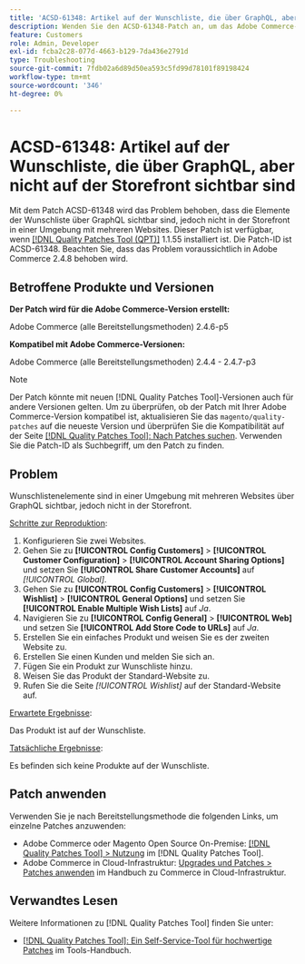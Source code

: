 ```yaml
---
title: 'ACSD-61348: Artikel auf der Wunschliste, die über GraphQL, aber nicht auf der Storefront sichtbar sind'
description: Wenden Sie den ACSD-61348-Patch an, um das Adobe Commerce-Problem zu beheben, bei dem die Elemente der Wunschliste über GraphQL sichtbar sind, jedoch nicht in der Storefront in einer Umgebung mit mehreren Websites.
feature: Customers
role: Admin, Developer
exl-id: fcba2c28-077d-4663-b129-7da436e2791d
type: Troubleshooting
source-git-commit: 7fdb02a6d89d50ea593c5fd99d78101f89198424
workflow-type: tm+mt
source-wordcount: '346'
ht-degree: 0%

---
```


# ACSD-61348: Artikel auf der Wunschliste, die über GraphQL, aber nicht auf der Storefront sichtbar sind

Mit dem Patch ACSD-61348 wird das Problem behoben, dass die Elemente der Wunschliste über GraphQL sichtbar sind, jedoch nicht in der Storefront in einer Umgebung mit mehreren Websites. Dieser Patch ist verfügbar, wenn [[!DNL Quality Patches Tool (QPT)]](/help/tools/quality-patches-tool/quality-patches-tool-to-self-serve-quality-patches.md) 1.1.55 installiert ist. Die Patch-ID ist ACSD-61348. Beachten Sie, dass das Problem voraussichtlich in Adobe Commerce 2.4.8 behoben wird.

## Betroffene Produkte und Versionen

**Der Patch wird für die Adobe Commerce-Version erstellt:**

Adobe Commerce (alle Bereitstellungsmethoden) 2.4.6-p5

**Kompatibel mit Adobe Commerce-Versionen:**

Adobe Commerce (alle Bereitstellungsmethoden) 2.4.4 - 2.4.7-p3

>[!NOTE]
>
>Der Patch könnte mit neuen [!DNL Quality Patches Tool]-Versionen auch für andere Versionen gelten. Um zu überprüfen, ob der Patch mit Ihrer Adobe Commerce-Version kompatibel ist, aktualisieren Sie das `magento/quality-patches` auf die neueste Version und überprüfen Sie die Kompatibilität auf der Seite [[!DNL Quality Patches Tool]: Nach Patches suchen](https://experienceleague.adobe.com/tools/commerce-quality-patches/index.html?lang=de). Verwenden Sie die Patch-ID als Suchbegriff, um den Patch zu finden.

## Problem

Wunschlistenelemente sind in einer Umgebung mit mehreren Websites über GraphQL sichtbar, jedoch nicht in der Storefront.

<u>Schritte zur Reproduktion</u>:

1. Konfigurieren Sie zwei Websites.
1. Gehen Sie zu **[!UICONTROL Config Customers]** > **[!UICONTROL Customer Configuration]** > **[!UICONTROL Account Sharing Options]** und setzen Sie **[!UICONTROL Share Customer Accounts]** auf *[!UICONTROL Global]*.
1. Gehen Sie zu **[!UICONTROL Config Customers]** > **[!UICONTROL Wishlist]** > **[!UICONTROL General Options]** und setzen Sie **[!UICONTROL Enable Multiple Wish Lists]** auf *Ja*.
1. Navigieren Sie zu **[!UICONTROL Config General]** > **[!UICONTROL Web]** und setzen Sie **[!UICONTROL Add Store Code to URLs]** auf *Ja*.
1. Erstellen Sie ein einfaches Produkt und weisen Sie es der zweiten Website zu.
1. Erstellen Sie einen Kunden und melden Sie sich an.
1. Fügen Sie ein Produkt zur Wunschliste hinzu.
1. Weisen Sie das Produkt der Standard-Website zu.
1. Rufen Sie die Seite *[!UICONTROL Wishlist]* auf der Standard-Website auf.

<u>Erwartete Ergebnisse</u>:

Das Produkt ist auf der Wunschliste.

<u>Tatsächliche Ergebnisse</u>:

Es befinden sich keine Produkte auf der Wunschliste.

## Patch anwenden

Verwenden Sie je nach Bereitstellungsmethode die folgenden Links, um einzelne Patches anzuwenden:

* Adobe Commerce oder Magento Open Source On-Premise: [[!DNL Quality Patches Tool] > Nutzung](/help/tools/quality-patches-tool/usage.md) im [!DNL Quality Patches Tool].
* Adobe Commerce in Cloud-Infrastruktur: [Upgrades und Patches > Patches anwenden](https://experienceleague.adobe.com/docs/commerce-cloud-service/user-guide/develop/upgrade/apply-patches.html?lang=de) im Handbuch zu Commerce in Cloud-Infrastruktur.

## Verwandtes Lesen

Weitere Informationen zu [!DNL Quality Patches Tool] finden Sie unter:

* [[!DNL Quality Patches Tool]: Ein Self-Service-Tool für hochwertige Patches](/help/tools/quality-patches-tool/quality-patches-tool-to-self-serve-quality-patches.md) im Tools-Handbuch.
